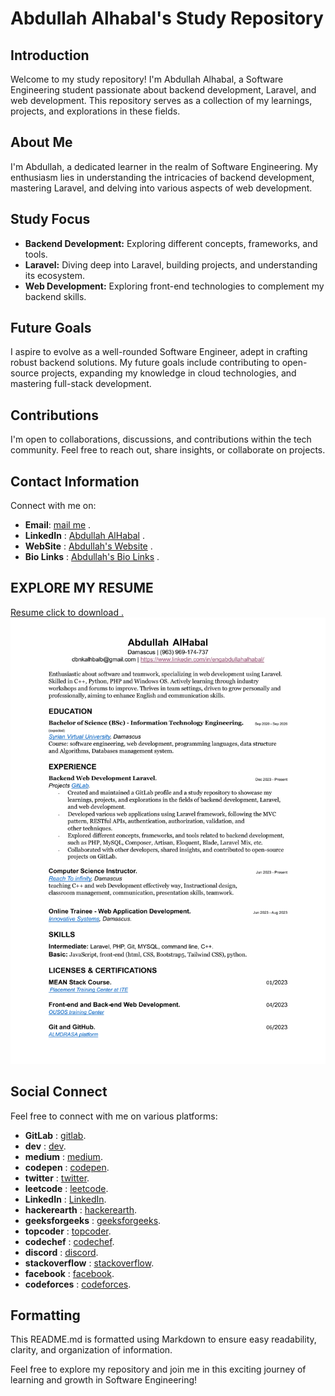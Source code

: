 # Abdullah Alhabal's Study Repository

## Introduction
Welcome to my study repository! I'm Abdullah Alhabal, a Software Engineering student passionate about backend development, Laravel, and web development. This repository serves as a collection of my learnings, projects, and explorations in these fields.

## About Me
I'm Abdullah, a dedicated learner in the realm of Software Engineering. My enthusiasm lies in understanding the intricacies of backend development, mastering Laravel, and delving into various aspects of web development.

## Study Focus
- **Backend Development:** Exploring different concepts, frameworks, and tools.
- **Laravel:** Diving deep into Laravel, building projects, and understanding its ecosystem.
- **Web Development:** Exploring front-end technologies to complement my backend skills.

## Future Goals
I aspire to evolve as a well-rounded Software Engineer, adept in crafting robust backend solutions. My future goals include contributing to open-source projects, expanding my knowledge in cloud technologies, and mastering full-stack development.

## Contributions
I'm open to collaborations, discussions, and contributions within the tech community. Feel free to reach out, share insights, or collaborate on projects.

## Contact Information
Connect with me on:
- **Email**: [mail me](mailto:dbnkalhbalb@gmail.com) .
- **LinkedIn** : [Abdullah AlHabal](https://www.linkedin.com/in/engabdullahalhabal/) .
- **WebSite** : [Abdullah's Website](http://abdullah.infinityfreeapp.com/) .
- **Bio Links** : [Abdullah's Bio Links](https://abdullahalhbal.bio.link/) .

## EXPLORE MY RESUME 
[Resume click to download .](./Abdullah%20AlHabal%20Resume.pdf)
<img height="auto" width="auto" alt="Resume" src="./Abdullah_AlHabal_Resume.png" >

## Social Connect
Feel free to connect with me on various platforms:
- **GitLab** : [gitlab](https://gitlab.com/AbdullahAlhabal).
- **dev** : [dev](https://dev.to/abdullahsupernova94).
- **medium** : [medium](https://medium.com/@dbnkalhbalb).
- **codepen** : [codepen](https://codepen.io/Supernova94).
- **twitter** : [twitter](https://twitter.com/abood_iteng).
- **leetcode** : [leetcode](https://linkedin.com/in/engabdullahalhabal).
- **LinkedIn** : [LinkedIn](https://leetcode.com/supernova94/).
- **hackerearth** : [hackerearth](https://www.hackerearth.com/@abdullah287).
- **geeksforgeeks** : [geeksforgeeks](https://auth.geeksforgeeks.org/user/dbnkalhbalb).
- **topcoder** : [topcoder](https://profiles.topcoder.com/abdullahalhbal).
- **codechef** : [codechef](https://www.codechef.com/users/peackyblinders).
- **discord** : [discord](https://discord.gg/QtbCxTR54T).
- **stackoverflow** : [stackoverflow](https://stackoverflow.com/users/15331688/abdullah-alhabal).
- **facebook** : [facebook](https://www.facebook.com/profile.php?id=100025366722156).
- **codeforces** : [codeforces](https://codeforces.com/profile/AbdullahAlHabal).

## Formatting
This README.md is formatted using Markdown to ensure easy readability, clarity, and organization of information.

Feel free to explore my repository and join me in this exciting journey of learning and growth in Software Engineering!
